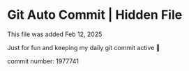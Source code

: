 # Git Auto Commit | Hidden File

This file was added Feb 12, 2025

Just for fun and keeping my daily git commit active 🤪

commit number: 1977741
